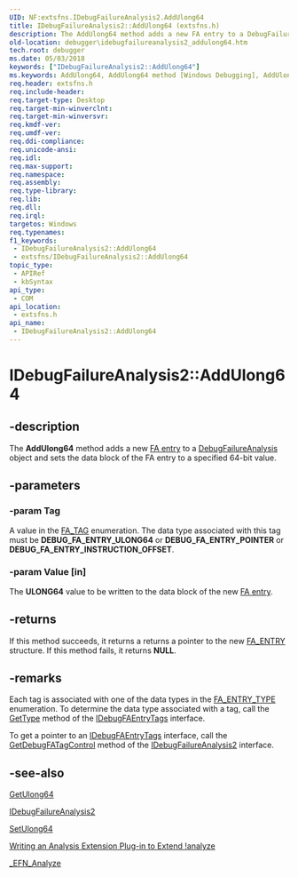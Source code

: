 ```yaml
---
UID: NF:extsfns.IDebugFailureAnalysis2.AddUlong64
title: IDebugFailureAnalysis2::AddUlong64 (extsfns.h)
description: The AddUlong64 method adds a new FA entry to a DebugFailureAnalysis object and sets the data block of the FA entry to a specified 64-bit value.
old-location: debugger\idebugfailureanalysis2_addulong64.htm
tech.root: debugger
ms.date: 05/03/2018
keywords: ["IDebugFailureAnalysis2::AddUlong64"]
ms.keywords: AddUlong64, AddUlong64 method [Windows Debugging], AddUlong64 method [Windows Debugging],IDebugFailureAnalysis2 interface, IDebugFailureAnalysis2 interface [Windows Debugging],AddUlong64 method, IDebugFailureAnalysis2.AddUlong64, IDebugFailureAnalysis2::AddUlong64, debugger.idebugfailureanalysis2_addulong64, extsfns/IDebugFailureAnalysis2::AddUlong64
req.header: extsfns.h
req.include-header: 
req.target-type: Desktop
req.target-min-winverclnt: 
req.target-min-winversvr: 
req.kmdf-ver: 
req.umdf-ver: 
req.ddi-compliance: 
req.unicode-ansi: 
req.idl: 
req.max-support: 
req.namespace: 
req.assembly: 
req.type-library: 
req.lib: 
req.dll: 
req.irql: 
targetos: Windows
req.typenames: 
f1_keywords:
 - IDebugFailureAnalysis2::AddUlong64
 - extsfns/IDebugFailureAnalysis2::AddUlong64
topic_type:
 - APIRef
 - kbSyntax
api_type:
 - COM
api_location:
 - extsfns.h
api_name:
 - IDebugFailureAnalysis2::AddUlong64
---
```


# IDebugFailureAnalysis2::AddUlong64


## -description

The <b>AddUlong64</b> method adds a new <a href="/windows-hardware/drivers/debugger/failure-analysis-entries">FA entry</a>  to a <a href="/windows-hardware/drivers/ddi/extsfns/nn-extsfns-idebugfailureanalysis2">DebugFailureAnalysis</a> object and sets the data block of the FA entry to a specified 64-bit value.

## -parameters

### -param Tag

A value in the <a href="/windows-hardware/drivers/debugger/writing-an-analysis-extension-to-extend--analyze">FA_TAG</a> enumeration. The data type associated with this tag must be <b>DEBUG_FA_ENTRY_ULONG64</b> or <b>DEBUG_FA_ENTRY_POINTER</b> or <b>DEBUG_FA_ENTRY_INSTRUCTION_OFFSET</b>.

### -param Value [in]


The <b>ULONG64</b> value to be written to the data block of the new <a href="/windows-hardware/drivers/debugger/failure-analysis-entries">FA entry</a>.

## -returns

If this method succeeds, it returns a returns a pointer to the new <a href="/windows-hardware/drivers/ddi/extsfns/ns-extsfns-_fa_entry">FA_ENTRY</a> structure. If this method fails, it returns <b>NULL</b>.

## -remarks

Each tag is associated with one of the data types in the <a href="/windows-hardware/drivers/ddi/extsfns/ne-extsfns-_fa_entry_type">FA_ENTRY_TYPE</a> enumeration. To determine the data type associated with a tag, call the <a href="/windows-hardware/drivers/ddi/extsfns/nf-extsfns-idebugfaentrytags-gettype">GetType</a> method of the <a href="/windows-hardware/drivers/ddi/extsfns/nn-extsfns-idebugfaentrytags">IDebugFAEntryTags</a> interface.

To get a pointer to an <a href="/windows-hardware/drivers/ddi/extsfns/nn-extsfns-idebugfaentrytags">IDebugFAEntryTags</a> interface, call the <a href="/windows-hardware/drivers/ddi/extsfns/nf-extsfns-idebugfailureanalysis2-getdebugfatagcontrol">GetDebugFATagControl</a> method of the <a href="/windows-hardware/drivers/ddi/extsfns/nn-extsfns-idebugfailureanalysis2">IDebugFailureAnalysis2</a> interface.

## -see-also

<a href="/windows-hardware/drivers/ddi/extsfns/nf-extsfns-idebugfailureanalysis2-getulong64">GetUlong64</a>



<a href="/windows-hardware/drivers/ddi/extsfns/nn-extsfns-idebugfailureanalysis2">IDebugFailureAnalysis2</a>



<a href="/windows-hardware/drivers/ddi/extsfns/nf-extsfns-idebugfailureanalysis2-setulong64">SetUlong64</a>



<a href="/windows-hardware/drivers/debugger/writing-an-analysis-extension-to-extend--analyze">Writing an Analysis Extension Plug-in to Extend !analyze</a>



<a href="/windows-hardware/drivers/ddi/extsfns/nc-extsfns-ext_analysis_plugin">_EFN_Analyze</a>

